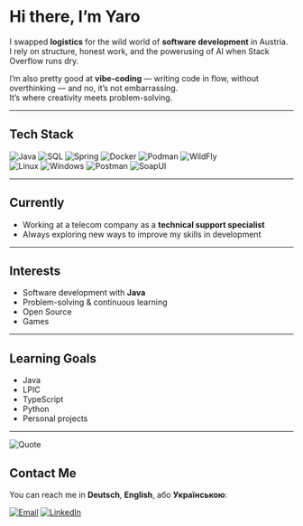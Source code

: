 # Hi there, I’m Yaro

I swapped **logistics** for the wild world of **software development** in Austria.  
I rely on structure, honest work, and the powerusing of AI when Stack Overflow runs dry.  

I’m also pretty good at **vibe-coding** — writing code in flow, without overthinking — and no, it’s not embarrassing.  
It’s where creativity meets problem-solving.

---

## Tech Stack

![Java](https://img.shields.io/badge/Java-%23ED8B00.svg?logo=openjdk&logoColor=white)
![SQL](https://img.shields.io/badge/SQL-%2300758F.svg?logo=postgresql&logoColor=white)
![Spring](https://img.shields.io/badge/Spring-%236DB33F.svg?logo=spring&logoColor=white)
![Docker](https://img.shields.io/badge/Docker-%230db7ed.svg?logo=docker&logoColor=white)
![Podman](https://img.shields.io/badge/Podman-%23892CA0.svg?logo=podman&logoColor=white)
![WildFly](https://img.shields.io/badge/WildFly-%232E2E2E.svg?logo=wildfly&logoColor=white)  
![Linux](https://img.shields.io/badge/Linux-%23FCC624.svg?logo=linux&logoColor=black)
![Windows](https://img.shields.io/badge/Windows-%230078D6.svg?logo=windows&logoColor=white)
![Postman](https://img.shields.io/badge/Postman-%23FF6C37.svg?logo=postman&logoColor=white)
![SoapUI](https://img.shields.io/badge/SoapUI-%2380C342.svg?logo=smartbear&logoColor=white)  

---
## Currently
- Working at a telecom company as a **technical support specialist**  
- Always exploring new ways to improve my skills in development  
---
## Interests
- Software development with **Java**  
- Problem-solving & continuous learning
- Open Source
- Games 
---
## Learning Goals
- Java
- LPIC  
- TypeScript  
- Python  
- Personal projects  
---

![Quote](https://quotes-github-readme.vercel.app/api?type=horizontal&theme=dark)

## Contact Me
You can reach me in **Deutsch**, **English**, або **Українською**:  

[![Email](https://img.shields.io/badge/Email-Contact%20Me-green?logo=protonmail)](mailto:volyar@proton.me)
[![LinkedIn](https://img.shields.io/badge/LinkedIn-Yaroslav%20V.-blue?logo=linkedin)](https://www.linkedin.com/in/yaroslav-v-b7876a211/)
